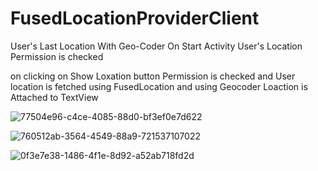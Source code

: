 # FusedLocationProviderClient
User's Last Location With Geo-Coder
On Start Activity User's Location Permission is checked 

on clicking on Show Loxation button 
Permission is checked and User location is fetched using FusedLocation
and using Geocoder Loaction is Attached to TextView

![77504e96-c4ce-4085-88d0-bf3ef0e7d622](https://github.com/HarshBytes/FusedLocationProviderClient/assets/137802027/0248f80d-56ea-477e-a2fc-01a2f19f2ca9)


![760512ab-3564-4549-88a9-721537107022](https://github.com/HarshBytes/FusedLocationProviderClient/assets/137802027/e0e22be5-2c3c-4241-ac18-e26d705bc2d2)


![0f3e7e38-1486-4f1e-8d92-a52ab718fd2d](https://github.com/HarshBytes/FusedLocationProviderClient/assets/137802027/61c2a2af-58ce-4f25-a080-278ea8a0f924)
